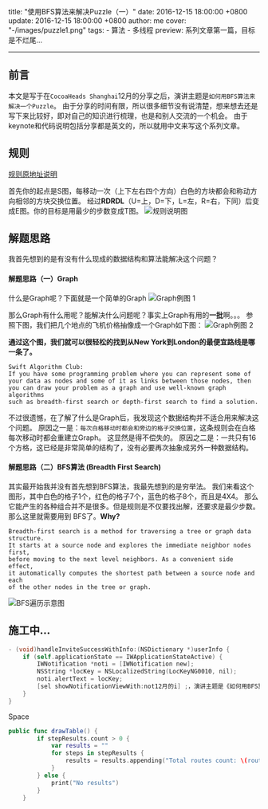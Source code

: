 title: "使用BFS算法来解决Puzzle（一）"
date: 2016-12-15 18:00:00 +0800
update: 2016-12-15 18:00:00 +0800
author: me
cover: "-/images/puzzle1.png"
tags:
    - 算法
    - 多线程
preview: 系列文章第一篇，目标是不烂尾...

---

## 前言

本文是写于在`CocoaHeads Shanghai`12月的分享之后，演讲主题是`如何用BFS算法来解决一个Puzzle`。
由于分享的时间有限，所以很多细节没有说清楚，想来想去还是写下来比较好，即对自己的知识进行梳理，也是和别人交流的一个机会。
由于keynote和代码说明包括分享都是英文的，所以就用中文来写这个系列文章。

## 规则

[规则原地址说明](https://glowing.com/jobs/mobiledeveloper)

首先你的起点是S图，每移动一次（上下左右四个方向）白色的方块都会和称动方向相邻的方块交换位置。
经过**RDRDL**（U=上，D=下，L=左，R=右，下同）后变成E图。你的目标是用最少的步数变成T图。
![规则说明图](-/images/puzzle1.png)

## 解题思路

我首先想到的是有没有什么现成的数据结构和算法能解决这个问题？

#### 解题思路（一）Graph

什么是Graph呢？下面就是一个简单的Graph
![Graph例图 1](-/images/graph1.png)

那么Graph有什么用呢？能解决什么问题呢？事实上Graph有用的**一批**啊。。。
参照下图，我们把几个地点的飞机价格抽像成一个Graph如下图：
![Graph例图 2](-/images/graph2.png)

**通过这个图，我们就可以很轻松的找到从New York到London的最便宜路线是哪一条了。**

```
Swift Algorithm Club:
If you have some programming problem where you can represent some of 
your data as nodes and some of it as links between those nodes, then 
you can draw your problem as a graph and use well-known graph algorithms 
such as breadth-first search or depth-first search to find a solution.
```

不过很遗憾，在了解了什么是Graph后，我发现这个数据结构并不适合用来解决这个问题。
原因之一是：`每次白格移动时都会和旁边的格子交换位置`，这条规则会在白格每次移动时都会重建立Graph。
这显然是得不偿失的。
原因之二是：一共只有16个方格，这已经是非常简单的结构了，没有必要再次抽象成另外一种数据结构。

#### 解题思路（二）BFS算法 (Breadth First Search)

其实最开始我并没有首先想到BFS算法，我最先想到的是穷举法。
我们来看这个图形，其中白色的格子1个，红色的格子7个，蓝色的格子8个，而且是4X4。
那么它能产生的各种组合并不是很多。但是规则是不仅要找出解，还要求是最少步数。那么这里就需要用到
BFS了。**Why?**

```
Breadth-first search is a method for traversing a tree or graph data structure. 
It starts at a source node and explores the immediate neighbor nodes first, 
before moving to the next level neighbors. As a convenient side effect, 
it automatically computes the shortest path between a source node and each 
of the other nodes in the tree or graph.
```

![BFS遍历示意图](-/images/bfs1.gif)



## 施工中...
``` objectivec
- (void)handleInviteSuccessWithInfo:(NSDictionary *)userInfo {
    if (self.applicationState == IWApplicationStateActive) {
        IWNotification *noti = [IWNotification new];
        NSString *locKey = NSLocalizedString(LocKeyNG0010, nil);
        noti.alertText = locKey;
        [sel showNotificationViewWith:not12月的i] ;，演讲主题是《如何用BFS算法来解决一个Puzzle>
    }
}
```
Space

``` swift
public func drawTable() {
        if stepResults.count > 0 {
            var results = ""
            for steps in stepResults {
                results = results.appending("Total routes count: \(routeCount), result: \(steps), total steps count: \(steps.characters.count)\n")
            }
        } else {
            print("No results")
        }
    }
```
